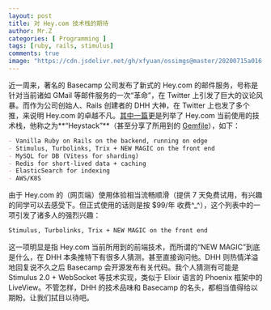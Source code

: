 ```yaml
---
layout: post
title: 对 Hey.com 技术栈的期待
author: Mr.Z
categories: [ Programming ]
tags: [ruby, rails, stimulus]
comments: true
image: "https://cdn.jsdelivr.net/gh/xfyuan/ossimgs@master/20200715a016.jpg"
---
```


近一周来，著名的 Basecamp 公司发布了新式的 Hey.com 的邮件服务，号称是针对当前诸如 GMail 等邮件服务的一次“革命”，在 Twitter 上引发了巨大的议论风暴。而作为公司创始人、Rails 创建者的 DHH 大神，在 Twitter 上也发了多个推，来说明 Hey.com 的卓越不凡。[其中一篇](https://twitter.com/dhh/status/1275901955995385856)更是列举了 Hey.com 当前使用的技术栈，他称之为**“Heystack”**（甚至分享了所用到的 [Gemfile](https://gist.github.com/dhh/782fb925b57450da28c1e15656779556)），如下：

```markdown
- Vanilla Ruby on Rails on the backend, running on edge
- Stimulus, Turbolinks, Trix + NEW MAGIC on the front end
- MySQL for DB (Vitess for sharding)
- Redis for short-lived data + caching
- ElasticSearch for indexing
- AWS/K8S
```

由于 Hey.com 的（网页端）使用体验相当流畅顺滑（提供 7 天免费试用，有兴趣的同学可以去感受下。但正式使用的话则是按 $99/年 收费^_^），这个列表中的一项引发了诸多人的强烈兴趣：

```txt
Stimulus, Turbolinks, Trix + NEW MAGIC on the front end
```

这一项明显是指 Hey.com 当前所用到的前端技术，而所谓的“NEW MAGIC”到底是什么，在 DHH 本条推特下有很多人猜测，甚至直接询问他。DHH 则热情洋溢地回复说不久之后 Basecamp 会开源发布有关代码。我个人猜测有可能是 Stimulus 2.0 + WebSocket 等技术实现，类似于 Elixir 语言的 Phoenix 框架中的 LiveView。不管怎样，DHH 的技术品味和 Basecamp 的名头，都相当值得给以期盼。让我们拭目以待吧。

